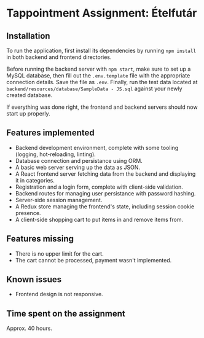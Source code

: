 # Tappointment Assignment: Ételfutár

## Installation

To run the application, first install its dependencies by running ```npm install``` in both backend and frontend directories.

Before running the backend server with ```npm start```, make sure to set up a MySQL database, then fill out the ```.env.template``` file with the appropriate connection details. 
Save the file as ```.env```. Finally, run the test data located at ```backend/resources/database/SampleData - JS.sql``` against your newly created database.

If everything was done right, the frontend and backend servers should now start up properly.

## Features implemented

* Backend development environment, complete with some tooling (logging, hot-reloading, linting).
* Database connection and persistance using ORM.
* A basic web server serving up the data as JSON.
* A React frontend server fetching data from the backend and displaying it in categories. 
* Registration and a login form, complete with client-side validation.
* Backend routes for managing user persistance with password hashing.
* Server-side session management.
* A Redux store managing the frontend's state, including session cookie presence.
* A client-side shopping cart to put items in and remove items from.

## Features missing

* There is no upper limit for the cart.
* The cart cannot be processed, payment wasn't implemented.

## Known issues

* Frontend design is not responsive.

## Time spent on the assignment

Approx. 40 hours.
